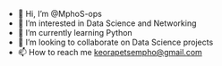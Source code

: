 - 👋 Hi, I’m @MphoS-ops
- 👀 I’m interested in Data Science and Networking
- 🌱 I’m currently learning Python
- 💞️ I’m looking to collaborate on Data Science projects
- 📫 How to reach me keorapetsempho@gmail.com

<!---
MphoS-ops/MphoS-ops is a ✨ special ✨ repository because its `README.md` (this file) appears on your GitHub profile.
You can click the Preview link to take a look at your changes.
--->

